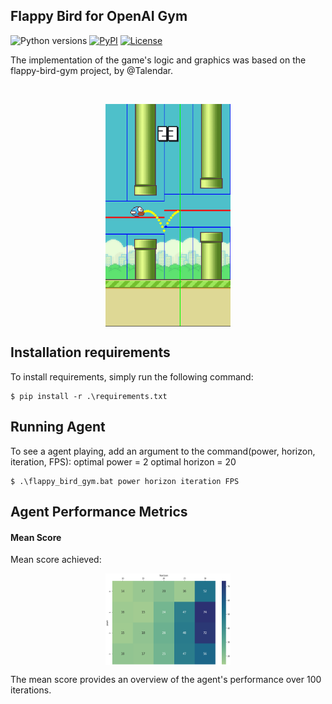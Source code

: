## Flappy Bird for OpenAI Gym

![Python versions](https://img.shields.io/pypi/pyversions/flappy-bird-gym)
[![PyPI](https://img.shields.io/pypi/v/flappy-bird-gym)](https://pypi.org/project/flappy-bird-gym/)
[![License](https://img.shields.io/github/license/Talendar/flappy-bird-gym)](https://github.com/Talendar/flappy-bird-gym/blob/master/LICENSE)

The implementation of the game's logic and graphics was based on the flappy-bird-gym project, by @Talendar.

<br>

<p align="center">
  <img align="center" 
       src="https://github.com/busketi/FlappyBirdBot/blob/main/imgs/Capture.PNG?raw=truee" 
       width="200"/>

</p>

## Installation requirements

To install requirements, simply run the following command:

    $ pip install -r .\requirements.txt
    

## Running Agent

    
To see a  agent playing, add an argument to the command(power, horizon, iteration, FPS):
optimal power = 2
optimal horizon = 20

    $ .\flappy_bird_gym.bat power horizon iteration FPS

## Agent Performance Metrics

#### Mean Score

Mean score achieved:

<p align="center">
  <img align="center" 
       src="https://github.com/busketi/FlappyBirdBot/blob/main/imgs/mean_score.PNG?raw=truee" 
       width="200"/>

</p>

The mean score provides an overview of the agent's performance over 100 iterations.

